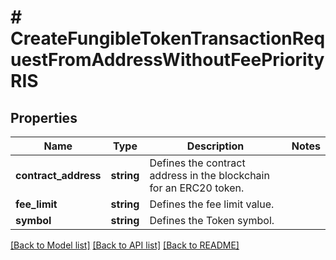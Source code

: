 # # CreateFungibleTokenTransactionRequestFromAddressWithoutFeePriorityRIS

## Properties

Name | Type | Description | Notes
------------ | ------------- | ------------- | -------------
**contract_address** | **string** | Defines the contract address in the blockchain for an ERC20 token. |
**fee_limit** | **string** | Defines the fee limit value. |
**symbol** | **string** | Defines the Token symbol. |

[[Back to Model list]](../../README.md#models) [[Back to API list]](../../README.md#endpoints) [[Back to README]](../../README.md)
